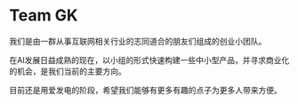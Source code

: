 # Team GK

我们是由一群从事互联网相关行业的志同道合的朋友们组成的创业小团队。

在AI发展日益成熟的现在，以小组的形式快速构建一些中小型产品，并寻求商业化的机会，是我们当前的主要方向。

目前还是用爱发电的阶段，希望我们能够有更多有趣的点子为更多人带来方便。

